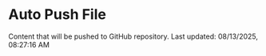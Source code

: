 # Auto Push File

Content that will be pushed to GitHub repository.
Last updated: 08/13/2025, 08:27:16 AM